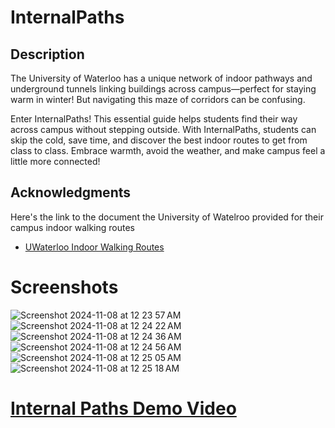 
# InternalPaths


## Description

The University of Waterloo has a unique network of indoor pathways and underground tunnels linking buildings across campus—perfect for staying warm in winter! But navigating this maze of corridors can be confusing.

Enter InternalPaths! This essential guide helps students find their way across campus without stepping outside. With InternalPaths, students can skip the cold, save time, and discover the best indoor routes to get from class to class. Embrace warmth, avoid the weather, and make campus feel a little more connected!

## Acknowledgments
Here's the link to the document the University of Watelroo provided for their campus indoor walking routes
* [UWaterloo Indoor Walking Routes](https://uwaterloo.ca/healthy-workplace/sites/ca.healthy-workplace/files/uploads/files/uwaterloo_indoor_walking_routes_1.pdf)

# Screenshots
![Screenshot 2024-11-08 at 12 23 57 AM](https://github.com/user-attachments/assets/2ae0a896-3e6e-4a01-99eb-853817ff0091)
![Screenshot 2024-11-08 at 12 24 22 AM](https://github.com/user-attachments/assets/98457ea3-b862-4889-8f47-b95385a6c726)
![Screenshot 2024-11-08 at 12 24 36 AM](https://github.com/user-attachments/assets/6a087670-7229-4c79-9303-8df675b168ec)
![Screenshot 2024-11-08 at 12 24 56 AM](https://github.com/user-attachments/assets/bd6d396f-3e3b-45de-b9a1-950047bbbf1f)
![Screenshot 2024-11-08 at 12 25 05 AM](https://github.com/user-attachments/assets/b641f8dc-e51d-481a-bad6-a24807d5913e)
![Screenshot 2024-11-08 at 12 25 18 AM](https://github.com/user-attachments/assets/9f353bed-5d8b-4008-b948-efaf0bc2a380)

# [Internal Paths Demo Video](https://www.youtube.com/watch?v=ZAW7IIX3AY8)

